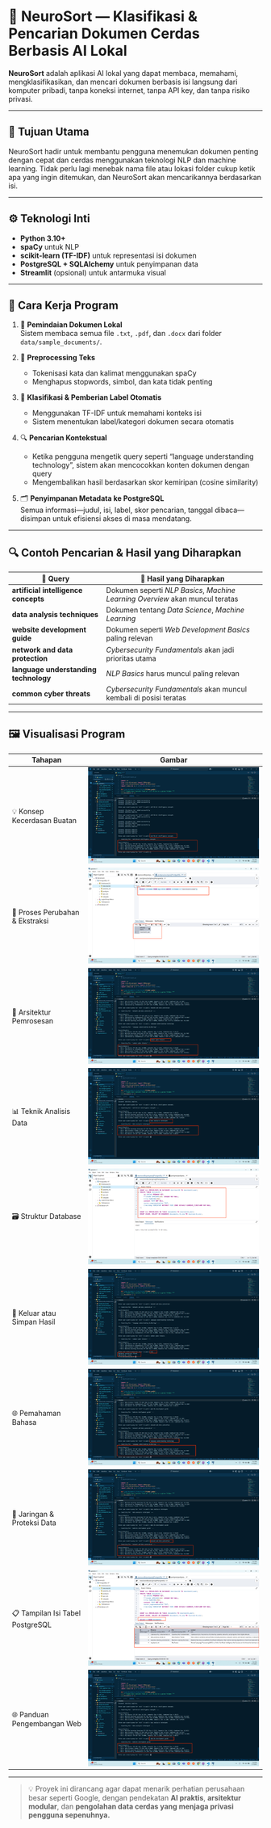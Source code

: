 # 🧠 NeuroSort — Klasifikasi & Pencarian Dokumen Cerdas Berbasis AI Lokal

**NeuroSort** adalah aplikasi AI lokal yang dapat membaca, memahami, mengklasifikasikan, dan mencari dokumen berbasis isi langsung dari komputer pribadi, tanpa koneksi internet, tanpa API key, dan tanpa risiko privasi.

---

## 🎯 Tujuan Utama

NeuroSort hadir untuk membantu pengguna menemukan dokumen penting dengan cepat dan cerdas menggunakan teknologi NLP dan machine learning.  Tidak perlu lagi menebak nama file atau lokasi folder cukup ketik apa yang ingin ditemukan, dan NeuroSort akan mencarikannya berdasarkan isi.

---

## ⚙️ Teknologi Inti

- **Python 3.10+**
- **spaCy** untuk NLP
- **scikit-learn (TF-IDF)** untuk representasi isi dokumen
- **PostgreSQL + SQLAlchemy** untuk penyimpanan data
- **Streamlit** (opsional) untuk antarmuka visual

---

## 🔄 Cara Kerja Program

1. 📂 **Pemindaian Dokumen Lokal**  
   Sistem membaca semua file `.txt`, `.pdf`, dan `.docx` dari folder `data/sample_documents/`.

2. 🧹 **Preprocessing Teks**  
   - Tokenisasi kata dan kalimat menggunakan spaCy  
   - Menghapus stopwords, simbol, dan kata tidak penting

3. 🧠 **Klasifikasi & Pemberian Label Otomatis**  
   - Menggunakan TF-IDF untuk memahami konteks isi  
   - Sistem menentukan label/kategori dokumen secara otomatis

4. 🔍 **Pencarian Kontekstual**  
   - Ketika pengguna mengetik query seperti “language understanding technology”, sistem akan mencocokkan konten dokumen dengan query  
   - Mengembalikan hasil berdasarkan skor kemiripan (cosine similarity)

5. 🗂️ **Penyimpanan Metadata ke PostgreSQL**  
   Semua informasi—judul, isi, label, skor pencarian, tanggal dibaca—disimpan untuk efisiensi akses di masa mendatang.

---

## 🔍 Contoh Pencarian & Hasil yang Diharapkan

| 💬 Query                          | 🔎 Hasil yang Diharapkan                                                                 |
|----------------------------------|------------------------------------------------------------------------------------------|
| **artificial intelligence concepts**  | Dokumen seperti *NLP Basics*, *Machine Learning Overview* akan muncul teratas            |
| **data analysis techniques**         | Dokumen tentang *Data Science*, *Machine Learning*                                       |
| **website development guide**       | Dokumen seperti *Web Development Basics* paling relevan                                  |
| **network and data protection**     | *Cybersecurity Fundamentals* akan jadi prioritas utama                                   |
| **language understanding technology** | *NLP Basics* harus muncul paling relevan                                                 |
| **common cyber threats**            | *Cybersecurity Fundamentals* akan muncul kembali di posisi teratas                       |

---

## 🖼️ Visualisasi Program

| Tahapan | Gambar |
|--------|--------|
| 💡 Konsep Kecerdasan Buatan | ![](image/ai%20concept.png) |
| 🔁 Proses Perubahan & Ekstraksi | ![](image/change.png) |
| 🧠 Arsitektur Pemrosesan | ![](image/common.png) |
| 📊 Teknik Analisis Data | ![](image/data%20analysis%20teknik.png) |
| 🗃️ Struktur Database | ![](image/databases.png) |
| 🚪 Keluar atau Simpan Hasil | ![](image/exit.png) |
| 🌐 Pemahaman Bahasa | ![](image/languange%20understanding.png) |
| 🔐 Jaringan & Proteksi Data | ![](image/network%20dan%20data.png) |
| 📋 Tampilan Isi Tabel PostgreSQL | ![](image/tampilan%20isi%20tabel%20document.png) |
| 🌐 Panduan Pengembangan Web | ![](image/website%20development%20guide.png) |

---

> 💡 Proyek ini dirancang agar dapat menarik perhatian perusahaan besar seperti Google, dengan pendekatan **AI praktis**, **arsitektur modular**, dan **pengolahan data cerdas yang menjaga privasi pengguna sepenuhnya.**

